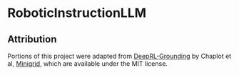 # RoboticInstructionLLM

## Attribution
Portions of this project were adapted from [DeepRL-Grounding](https://github.com/devendrachaplot/DeepRL-Grounding) by Chaplot et al, [Minigrid](https://github.com/Farama-Foundation/Minigrid), which are available under the MIT license.

